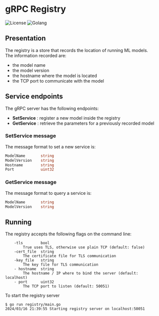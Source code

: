 # gRPC Registry

![License](https://img.shields.io/badge/license-Apache--2.0-blue.svg?style=flat-square)
![Golang](https://img.shields.io/badge/Golang-1.22.0-blue?style=flat-square)

## Presentation

The registry is a store that records the location of running ML models.  
The information recorded are:

- the model name
- the model version
- the hostname where the model is located
- the TCP port to communicate with the model

## Service endpoints

The gRPC server has the following endpoints:

- **SetService** : register a new model inside the registry
- **GetService** : retrieve the parameters for a previously recorded model

### SetService message

The message format to set a new service is:

``` go
ModelName       string
ModelVersion    string
Hostname        string
Port            uint32
```

### GetService message

The message format to query a service is:

``` go
ModelName       string
ModelVersion    string
```

## Running

The registry accepts the following flags on the command line:

``` console
    -tls        bool
        True uses TLS, otherwise use plain TCP (default: false)
    -cert_file  string
        The certificate file for TLS communication
    -key_file   string
        The key file for TLS communication
    - hostname  string
        The hostname / IP where to bind the server (default: localhost)
    - port      uint32
        The TCP port to listen (default: 50051)
```

To start the registry server

``` console
$ go run registry/main.go
2024/03/16 21:39:55 Starting registry server on localhost:50051
```
